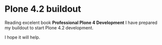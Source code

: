 Plone 4.2 buildout
==================

Reading excelent book **Professional Plone 4 Development** I have prepared my buildout to start Plone 4.2 development.

I hope it will help.
